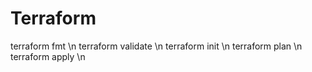 # Terraform
terraform fmt \n
terraform validate \n
terraform init \n
terraform plan \n
terraform apply \n



